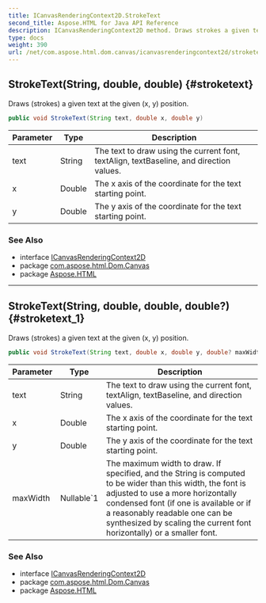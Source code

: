 ```yaml
---
title: ICanvasRenderingContext2D.StrokeText
second_title: Aspose.HTML for Java API Reference
description: ICanvasRenderingContext2D method. Draws strokes a given text at the given x y position
type: docs
weight: 390
url: /net/com.aspose.html.dom.canvas/icanvasrenderingcontext2d/stroketext/
---
```

## StrokeText(String, double, double) {#stroketext}

Draws (strokes) a given text at the given (x, y) position.

```java
public void StrokeText(String text, double x, double y)
```

| Parameter | Type | Description |
| --- | --- | --- |
| text | String | The text to draw using the current font, textAlign, textBaseline, and direction values. |
| x | Double | The x axis of the coordinate for the text starting point. |
| y | Double | The y axis of the coordinate for the text starting point. |

### See Also

* interface [ICanvasRenderingContext2D](../)
* package [com.aspose.html.Dom.Canvas](../../icanvasrenderingcontext2d/)
* package [Aspose.HTML](../../../)

---

## StrokeText(String, double, double, double?) {#stroketext_1}

Draws (strokes) a given text at the given (x, y) position.

```java
public void StrokeText(String text, double x, double y, double? maxWidth)
```

| Parameter | Type | Description |
| --- | --- | --- |
| text | String | The text to draw using the current font, textAlign, textBaseline, and direction values. |
| x | Double | The x axis of the coordinate for the text starting point. |
| y | Double | The y axis of the coordinate for the text starting point. |
| maxWidth | Nullable`1 | The maximum width to draw. If specified, and the String is computed to be wider than this width, the font is adjusted to use a more horizontally condensed font (if one is available or if a reasonably readable one can be synthesized by scaling the current font horizontally) or a smaller font. |

### See Also

* interface [ICanvasRenderingContext2D](../)
* package [com.aspose.html.Dom.Canvas](../../icanvasrenderingcontext2d/)
* package [Aspose.HTML](../../../)
